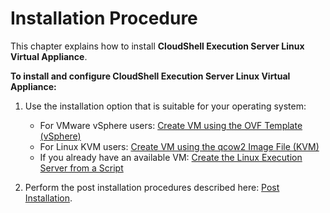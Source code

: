 # Installation Procedure

This chapter explains how to install **CloudShell Execution Server Linux Virtual Appliance**.

**To install and configure CloudShell Execution Server Linux Virtual Appliance:**

1. Use the installation option that is suitable for your operating system:

   - For VMware vSphere users: [Create VM using the OVF Template (vSphere)](./create-es-from-ovf.md)
   - For Linux KVM users: [Create VM using the qcow2 Image File (KVM)](./create-es-from-qcow2.md)
   - If you already have an available VM: [Create the Linux Execution Server from a Script](./create-es-from-script.md)

2. Perform the post installation procedures described here: [Post Installation](../../install-configure/linux-virtual-appliance/post-installation).